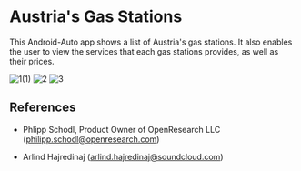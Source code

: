 # Austria's Gas Stations

This Android-Auto app shows a list of Austria's gas stations. It also enables the user to view the services that each gas stations provides, as well as their prices.


![1(1)](https://user-images.githubusercontent.com/81407688/184648610-7d3eda30-9530-4511-9f1f-1fabbba10c73.png)
![2](https://user-images.githubusercontent.com/81407688/184648620-d8b1ea33-6e98-42d5-94c3-22f750240834.png)
![3](https://user-images.githubusercontent.com/81407688/184648621-31066931-23c9-4140-ab01-78e330bfea08.png)

## References

- Phlipp Schodl, Product Owner of OpenResearch LLC (philipp.schodl@openresearch.com)

- Arlind Hajredinaj (arlind.hajredinaj@soundcloud.com)

